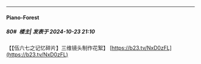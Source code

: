 ﻿
*****

####  Piano-Forest  
##### 80#         楼主| 发表于 2024-10-23 21:10

【【伍六七之记忆碎片】三维镜头制作花絮】 
[https://b23.tv/NxD0zFL](https://b23.tv/NxD0zFL)

